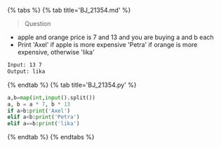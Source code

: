 {% tabs %}
{% tab title='BJ_21354.md' %}

> Question

* apple and orange price is 7 and 13 and you are buying a and b each
* Print 'Axel' if apple is more expensive 'Petra' if orange is more expensive, otherwise 'lika'

```txt
Input: 13 7
Output: lika
```

{% endtab %}
{% tab title='BJ_21354.py' %}

```py
a,b=map(int,input().split())
a, b = a * 7, b * 13
if a>b:print('Axel')
elif a<b:print('Petra')
elif a==b:print('lika')
```

{% endtab %}
{% endtabs %}
